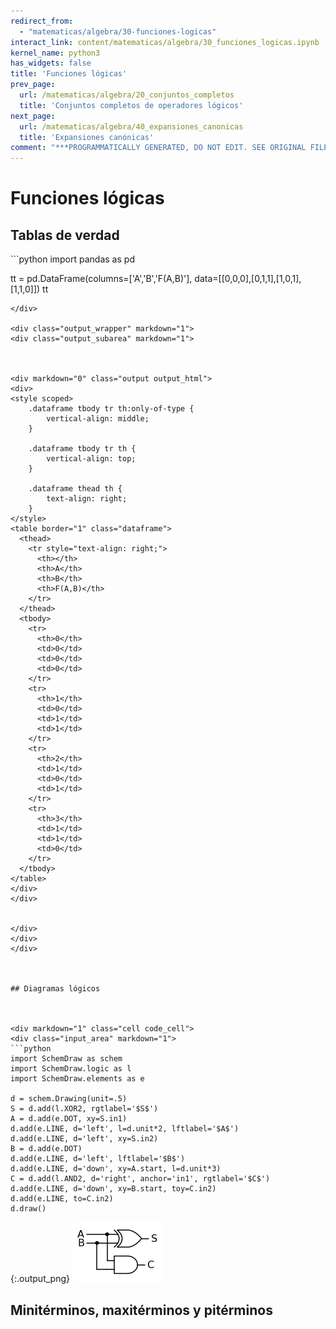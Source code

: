 ```yaml
---
redirect_from:
  - "matematicas/algebra/30-funciones-logicas"
interact_link: content/matematicas/algebra/30_funciones_logicas.ipynb
kernel_name: python3
has_widgets: false
title: 'Funciones lógicas'
prev_page:
  url: /matematicas/algebra/20_conjuntos_completos
  title: 'Conjuntos completos de operadores lógicos'
next_page:
  url: /matematicas/algebra/40_expansiones_canonicas
  title: 'Expansiones canónicas'
comment: "***PROGRAMMATICALLY GENERATED, DO NOT EDIT. SEE ORIGINAL FILES IN /content***"
---
```



# **Funciones lógicas**



## Tablas de verdad



<div markdown="1" class="cell code_cell">
<div class="input_area hidecode" markdown="1">
```python
import pandas as pd

tt = pd.DataFrame(columns=['A','B','F(A,B)'], data=[[0,0,0],[0,1,1],[1,0,1],[1,1,0]])
tt

```
</div>

<div class="output_wrapper" markdown="1">
<div class="output_subarea" markdown="1">



<div markdown="0" class="output output_html">
<div>
<style scoped>
    .dataframe tbody tr th:only-of-type {
        vertical-align: middle;
    }

    .dataframe tbody tr th {
        vertical-align: top;
    }

    .dataframe thead th {
        text-align: right;
    }
</style>
<table border="1" class="dataframe">
  <thead>
    <tr style="text-align: right;">
      <th></th>
      <th>A</th>
      <th>B</th>
      <th>F(A,B)</th>
    </tr>
  </thead>
  <tbody>
    <tr>
      <th>0</th>
      <td>0</td>
      <td>0</td>
      <td>0</td>
    </tr>
    <tr>
      <th>1</th>
      <td>0</td>
      <td>1</td>
      <td>1</td>
    </tr>
    <tr>
      <th>2</th>
      <td>1</td>
      <td>0</td>
      <td>1</td>
    </tr>
    <tr>
      <th>3</th>
      <td>1</td>
      <td>1</td>
      <td>0</td>
    </tr>
  </tbody>
</table>
</div>
</div>


</div>
</div>
</div>



## Diagramas lógicos



<div markdown="1" class="cell code_cell">
<div class="input_area" markdown="1">
```python
import SchemDraw as schem
import SchemDraw.logic as l
import SchemDraw.elements as e

d = schem.Drawing(unit=.5)
S = d.add(l.XOR2, rgtlabel='$S$')
A = d.add(e.DOT, xy=S.in1)
d.add(e.LINE, d='left', l=d.unit*2, lftlabel='$A$')
d.add(e.LINE, d='left', xy=S.in2)
B = d.add(e.DOT)
d.add(e.LINE, d='left', lftlabel='$B$')
d.add(e.LINE, d='down', xy=A.start, l=d.unit*3)
C = d.add(l.AND2, d='right', anchor='in1', rgtlabel='$C$')
d.add(e.LINE, d='down', xy=B.start, toy=C.in2)
d.add(e.LINE, to=C.in2)
d.draw()

```
</div>

<div class="output_wrapper" markdown="1">
<div class="output_subarea" markdown="1">

{:.output_png}
![png](../../images/matematicas/algebra/30_funciones_logicas_4_0.png)

</div>
</div>
</div>



## Minitérminos, maxitérminos y pitérminos

